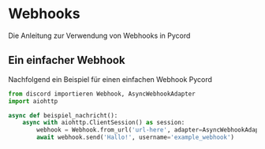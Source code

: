 # Webhooks
Die Anleitung zur Verwendung von Webhooks in Pycord

## Ein einfacher Webhook

Nachfolgend ein Beispiel für einen einfachen Webhook
Pycord
```py
from discord importieren Webhook, AsyncWebhookAdapter
import aiohttp

async def beispiel_nachricht():
    async with aiohttp.ClientSession() as session:
        webhook = Webhook.from_url('url-here', adapter=AsyncWebhookAdapter(session))
        await webhook.send('Hallo!', username='example_webhook')
```